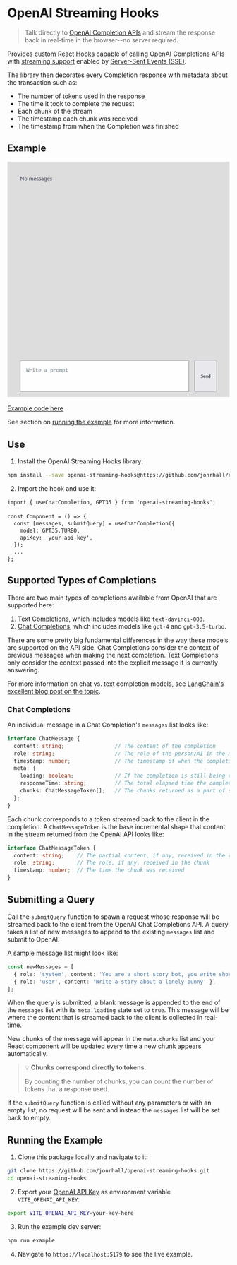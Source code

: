 # OpenAI Streaming Hooks

> Talk directly to [OpenAI Completion APIs](https://platform.openai.com/docs/api-reference/chat) and stream the response back in real-time in the browser--no server required.

Provides [custom React Hooks](https://react.dev/learn/reusing-logic-with-custom-hooks) capable of calling OpenAI Completions APIs with [streaming support](https://github.com/openai/openai-cookbook/blob/main/examples/How_to_stream_completions.ipynb) enabled by [Server-Sent Events (SSE)](https://developer.mozilla.org/en-US/docs/Web/API/Server-sent_events/Using_server-sent_events).

The library then decorates every Completion response with metadata about the transaction such as:
  - The number of tokens used in the response
  - The time it took to complete the request
  - Each chunk of the stream
  - The timestamp each chunk was received
  - The timestamp from when the Completion was finished

## Example

![Usage example](./example/example.gif)

[Example code here](https://github.com/jonrhall/openai-streaming-hooks/blob/main/example/example.tsx)

See section on [running the example](#running-the-example) for more information.

## Use

1. Install the OpenAI Streaming Hooks library:
```bash
npm install --save openai-streaming-hooks@https://github.com/jonrhall/openai-streaming-hooks
```
2. Import the hook and use it:
```tsx
import { useChatCompletion, GPT35 } from 'openai-streaming-hooks';

const Component = () => {
  const [messages, submitQuery] = useChatCompletion({
    model: GPT35.TURBO,
    apiKey: 'your-api-key',
  });
  ...
};
```

## Supported Types of Completions

There are two main types of completions available from OpenAI that are supported here:

1. [Text Completions](https://platform.openai.com/docs/guides/completion), which includes models like `text-davinci-003`.
2. [Chat Completions](https://platform.openai.com/docs/guides/chat), which includes models like `gpt-4` and `gpt-3.5-turbo`.

There are some pretty big fundamental differences in the way these models are supported on the API side. Chat Completions consider the context of previous messages when making the next completion. Text Completions only consider the context passed into the explicit message it is currently answering.

For more information on chat vs. text completion models, see [LangChain's excellent blog post on the topic](https://blog.langchain.dev/chat-models/).

### Chat Completions

An individual message in a Chat Completion's `messages` list looks like:
```ts
interface ChatMessage {
  content: string;                // The content of the completion
  role: string;                   // The role of the person/AI in the message
  timestamp: number;              // The timestamp of when the completion finished
  meta: {
    loading: boolean;             // If the completion is still being executed
    responseTime: string;         // The total elapsed time the completion took
    chunks: ChatMessageToken[];   // The chunks returned as a part of streaming the execution of the completion
  };
}
```

Each chunk corresponds to a token streamed back to the client in the completion. A `ChatMessageToken` is the base incremental shape that content in the stream returned from the OpenAI API looks like:

```ts
interface ChatMessageToken {
  content: string;    // The partial content, if any, received in the chunk
  role: string;       // The role, if any, received in the chunk
  timestamp: number;  // The time the chunk was received
}
```

## Submitting a Query

Call the `submitQuery` function to spawn a request whose response will be streamed back to the client from the OpenAI Chat Completions API. A query takes a list of new messages to append to the existing `messages` list and submit to OpenAI.

A sample message list might look like:
```ts
const newMessages = [
  { role: 'system', content: 'You are a short story bot, you write short stories for kids' },
  { role: 'user', content: 'Write a story about a lonely bunny' },
];
```

When the query is submitted, a blank message is appended to the end of the `messages` list with its `meta.loading` state set to `true`. This message will be where the content that is streamed back to the client is collected in real-time. 

New chunks of the message will appear in the `meta.chunks` list and your React component will be updated every time a new chunk appears automatically.

> 💡 **Chunks correspond directly to tokens.**
>
> By counting the number of chunks, you can count the number of tokens that a response used.

If the `submitQuery` function is called without any parameters or with an empty list, no request will be sent and instead the `messages` list will be set back to empty. 

## Running the Example

1. Clone this package locally and navigate to it:
```bash
git clone https://github.com/jonrhall/openai-streaming-hooks.git
cd openai-streaming-hooks
```
2. Export your [OpenAI API Key](https://platform.openai.com/account/api-keys) as environment variable `VITE_OPENAI_API_KEY`:
```bash
export VITE_OPENAI_API_KEY=your-key-here
```
3. Run the example dev server:
```bash
npm run example
```
4. Navigate to `https://localhost:5179` to see the live example.
